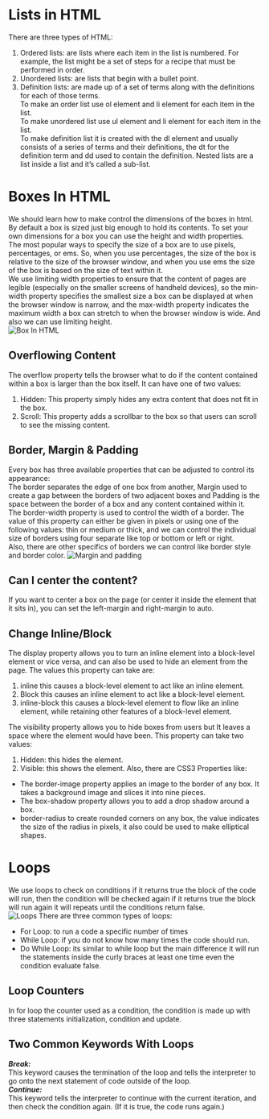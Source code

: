 # Lists in HTML
There are three types of HTML:
1. Ordered lists: are lists where each item in the list is numbered. For example, the list might be a set of steps for a recipe that must be performed in order. 
2. Unordered lists: are lists that begin with a bullet point.
3. Definition lists: are made up of a set of terms along with the definitions for each of those terms. <br />
To make an order list use ol element and li element for each item in the list.<br />
To make unordered list use ul element and li element for each item in the list.<br />
To make definition list it is created with the dl element and usually consists of a series of terms and their definitions, the dt for the definition term and  dd used to contain the definition.
Nested lists are a list inside a list and it’s called a sub-list.
# Boxes In HTML
We should learn how to make control the dimensions of the boxes in html.<br />
By default a box is sized just big enough to hold its contents. To set your own dimensions for a box you can use the height and width properties.<br />
The most popular ways to specify the size of a box are to use pixels, percentages, or ems. 
So, when you use percentages, the size of the box is relative to the size of the browser window, and when you use ems the size of the box is based on the size of text within it.<br />
We use limiting width properties to ensure that the content of pages are legible (especially on the smaller screens of handheld devices), so the min-width property specifies the smallest size a box can be displayed at when the browser window is narrow, and the max-width property indicates the maximum width a box can stretch to when the browser window is wide. And also we can use limiting height. <br />
![Box In HTML](https://www.vanseodesign.com/blog/wp-content/uploads/2011/08/strucrealistic-boxes.png)

## Overflowing Content
The overflow property tells the browser what to do if the content contained within a box is larger than the box itself. It can have one of two values:<br />
1. Hidden: This property simply hides any extra content that does not fit in the box.
2. Scroll: This property adds a scrollbar to the box so that users can scroll to see the missing content.
## Border, Margin & Padding
Every box has three available properties that can be adjusted to control its appearance:<br />
The border separates the edge of one box from another, Margin used to create a gap between the borders of two adjacent boxes and Padding is the space between the border of a box and any content contained within it.<br />
The border-width property is used to control the width of a border. The value of this property can either be given in pixels or using one of the following values: thin or medium or thick, and we can control the individual size of borders using four separate like top or bottom or left or right.<br />
Also, there are other specifics of borders we can control like border style and border color.
![Margin and padding](https://espezua.github.io/blog/imgs/boxmodel.png)
## Can I center the content?
If you want to center a box on the page (or center it inside the element that it sits in), you can set the left-margin and right-margin to auto.
## Change Inline/Block
The display property allows you to turn an inline element into a block-level element or vice versa, and can also be used to hide an element from the page. The values this property can take are: <br />
1. inline this causes a block-level element to act like an inline element. 
2. Block this causes an inline element to act like a block-level element.
3. inline-block this causes a block-level element to flow like an inline element, while retaining other features of a block-level element.

The visibility property allows you to hide boxes from users but It leaves a space where the element would have been. This property can take two values:<br />
1. Hidden: this hides the element.
2. Visible: this shows the element.
Also, there are CSS3 Properties like:
* The border-image property applies an image to the border of any box. It takes a background image and slices it into nine pieces. 
* The box-shadow property allows you to add a drop shadow around a box.
* border-radius to create rounded corners on any box, the value indicates the size of the radius in pixels, it also could be used to make elliptical shapes.


# Loops
We use loops to check on conditions if it returns true the block of the code will run, then the condition will be checked again if it returns true the block will run again it will repeats until the conditions return false.<br />
![Loops](https://media.geeksforgeeks.org/wp-content/uploads/Loop1.png)
There are three common types of loops:<br />
* For Loop: to run a code a specific number of times 
* While Loop: if you do not know how many times the code should run.
* Do While Loop: its similar to while loop but the main difference it will run the statements inside the curly braces at least one time even the condition evaluate false.
## Loop Counters
In for loop the counter used as a condition, the condition is made up with three statements initialization, condition and update.



## Two Common Keywords With Loops
***Break:***<br />
This keyword causes the termination of the loop and tells the interpreter to go onto the next statement of code outside of the loop.<br />
***Continue:***<br />
This keyword tells the interpreter to continue with the current iteration, and then check the condition again. (If it is true, the code runs again.)
